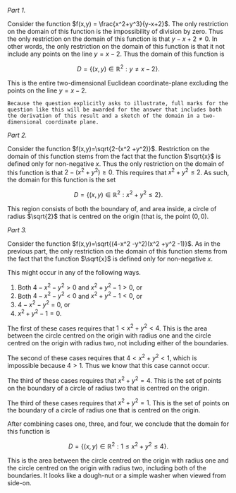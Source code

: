 *Part 1.*

Consider the function $f(x,y) = \frac{x^2+y^3}{y-x+2}$.
The only restriction on the domain of this function is the impossibility of division by zero.
Thus the only restriction on the domain of this function is that $y - x + 2 \ne 0$.
In other words, the only restriction on the domain of this function is that it not include any points on the line $y = x - 2$. Thus the domain of this function is

$$
D = \left\{ (x,y) \in \mathbb{R}^2 : y \ne x-2 \right\}.
$$

This is the entire two-dimensional Euclidean coordinate-plane excluding the points on the line $y = x - 2$. 

```{note}
Because the question explicitly asks to illustrate, full marks for the question like this will be awarded for the answer that includes both the derivation of this result and a sketch of the domain in a two-dimensional coordinate plane.
```

*Part 2.*

Consider the function $f(x,y)=\sqrt{2-(x^2 +y^2)}$.
Restriction on the domain of this function stems from the fact that the function $\sqrt{x}$ is defined only for non-negative $x$.
Thus the only restriction on the domain of this function is that $2 - (x^2 + y^2) \ge 0$.
This requires that $x^2 + y^2 \le 2$. 
As such, the domain for this function is the set

$$
D = \left\{ (x,y) \in \mathbb{R}^2 : x^2 + y^2 \le 2 \right\}.
$$

This region consists of both the boundary of, and area inside, a circle of radius
$\sqrt{2}$ that is centred on the origin (that is, the point $(0, 0)$.

*Part 3.*

Consider the function $f(x,y)=\sqrt{(4-x^2 -y^2)(x^2 +y^2 -1)}$.
As in the previous part, the only restriction on the domain of this function stems from the fact that the function $\sqrt{x}$ is defined only for non-negative $x$.

This might occur in any of the following ways.
1. Both $4-x^2 -y^2 >0$ and $x^2 +y^2 -1 >0$, or
2. Both $4-x^2 -y^2 <0$ and $x^2 +y^2 -1<0$, or
3. $4 - x^2 - y^2$ = 0, or
4. $x^2 +y^2 -1=0$.

The first of these cases requires that
$1 < x^2 + y^2 < 4$.
This is the area between the circle centred on the origin with radius one and the circle centred on the origin with radius two, not including either of the boundaries.

The second of these cases requires that
$4 < x^2 + y^2 < 1$,
which is impossible because $4>1$. Thus we know that this case cannot occur.

The third of these cases requires that
$x^2 + y^2 = 4$.
This is the set of points on the boundary of a circle of radius two that is centred on the origin. 

The third of these cases requires that
$x^2 + y^2 = 1$.
This is the set of points on the boundary of a circle of radius one that is centred on the origin.

After combining cases one, three, and four, we conclude that the domain for this function is

$$
D = \left\{ (x,y) \in \mathbb{R}^2 : 1 \le x^2 + y^2 \le 4 \right\}.
$$

This is the area between the circle centred on the origin with radius one and the circle centred on the origin with radius two, including both of the boundaries. It looks like a dough-nut or a simple washer when viewed from side-on.
